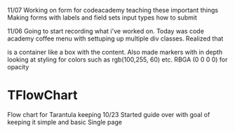 
11/07
Working on form for codeacademy teaching these important things
Making forms with labels and field sets
input types 
how to submit



11/06 
Going to start recording what i've worked on. Today was code academy coffee menu with settuping up multiple div classes.
Realized that <div> is a container like a box with the content. Also made markers with in depth looking at styling for colors such as rgb(100,255, 60) etc. RBGA (0 0 0 0) for opacity


# TFlowChart
Flow chart for Tarantula keeping
10/23 Started guide over with goal of keeping it simple and basic
Single page
